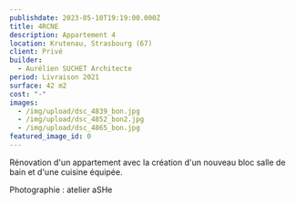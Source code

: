```yaml
---
publishdate: 2023-05-10T19:19:00.000Z
title: 4RCNE
description: Appartement 4
location: Krutenau, Strasbourg (67)
client: Privé
builder:
  - Aurélien SUCHET Architecte
period: Livraison 2021
surface: 42 m2
cost: "-"
images:
  - /img/upload/dsc_4839_bon.jpg
  - /img/upload/dsc_4852_bon2.jpg
  - /img/upload/dsc_4865_bon.jpg
featured_image_id: 0
---
```

Rénovation d'un appartement avec la création d'un nouveau bloc salle de bain et d'une cuisine équipée.

P﻿hotographie : atelier aSHe
